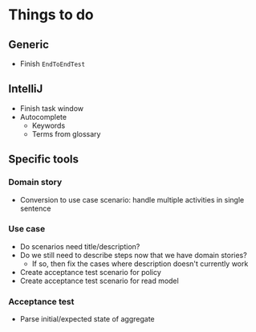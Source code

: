 # Things to do

## Generic

- Finish `EndToEndTest`


## IntelliJ

- Finish task window
- Autocomplete
  - Keywords
  - Terms from glossary

## Specific tools

### Domain story

- Conversion to use case scenario: handle multiple activities in single sentence


### Use case

- Do scenarios need title/description?
- Do we still need to describe steps now that we have domain stories?
  - If so, then fix the cases where description doesn't currently work
- Create acceptance test scenario for policy
- Create acceptance test scenario for read model

### Acceptance test

- Parse initial/expected state of aggregate
